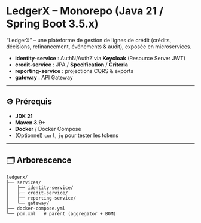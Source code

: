 # LedgerX – Monorepo (Java 21 / Spring Boot 3.5.x)

“LedgerX” – une plateforme de gestion de lignes de crédit (crédits, décisions, refinancement, événements & audit), exposée en microservices.
- **identity-service** : AuthN/AuthZ via **Keycloak** (Resource Server JWT)
- **credit-service** : JPA / **Specification** / **Criteria** 
- **reporting-service** : projections CQRS & exports 
- **gateway** : API Gateway 

---

## ⚙️ Prérequis
- **JDK 21**
- **Maven 3.9+**
- **Docker** / Docker Compose
- (Optionnel) `curl`, `jq` pour tester les tokens

---

## 🗂️ Arborescence
```text
ledgerx/
├── services/
│   ├── identity-service/
│   ├── credit-service/
│   ├── reporting-service/
│   └── gateway/
├── docker-compose.yml
└── pom.xml   # parent (aggregator + BOM)
